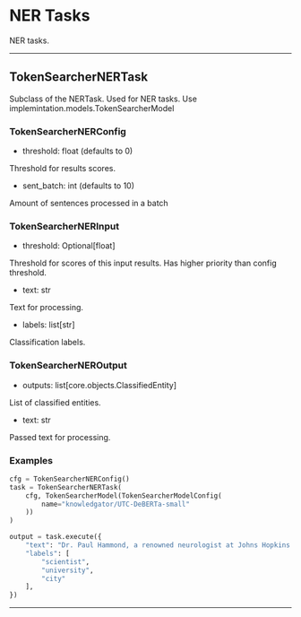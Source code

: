 # NER Tasks

NER tasks.

---

## TokenSearcherNERTask

Subclass of the NERTask. Used for NER tasks. Use implemintation.models.TokenSearcherModel


### TokenSearcherNERConfig

- threshold: float (defaults to 0)

Threshold for results scores.

- sent_batch: int (defaults to 10)

Amount of sentences processed in a batch

### TokenSearcherNERInput

- threshold: Optional[float]

Threshold for scores of this input results. Has higher priority than config threshold.

- text: str

Text for processing.

- labels: list[str]

Classification labels.

### TokenSearcherNEROutput

- outputs: list[core.objects.ClassifiedEntity]

List of classified entities.

- text: str

Passed text for processing.



### Examples

``` python
cfg = TokenSearcherNERConfig()
task = TokenSearcherNERTask(
    cfg, TokenSearcherModel(TokenSearcherModelConfig(
        name="knowledgator/UTC-DeBERTa-small"
    ))
)

output = task.execute({
    "text": "Dr. Paul Hammond, a renowned neurologist at Johns Hopkins University, has recently published a paper in the prestigious journal \"Nature Neuroscience\". \nHis research focuses on a rare genetic mutation, found in less than 0.01% of the population, that appears to prevent the development of Alzheimer's disease. Collaborating with researchers at the University of California, San Francisco, the team is now working to understand the mechanism by which this mutation confers its protective effect. \nFunded by the National Institutes of Health, their research could potentially open new avenues for Alzheimer's treatment.",
    "labels": [
        "scientist",
        "university",
        "city"
    ],
})
```

---